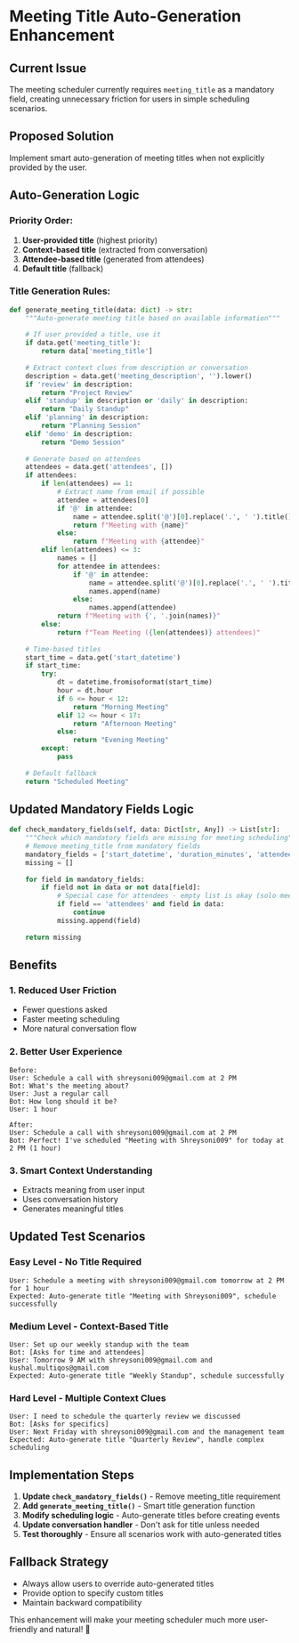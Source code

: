 # Meeting Title Auto-Generation Enhancement

## Current Issue
The meeting scheduler currently requires `meeting_title` as a mandatory field, creating unnecessary friction for users in simple scheduling scenarios.

## Proposed Solution
Implement smart auto-generation of meeting titles when not explicitly provided by the user.

## Auto-Generation Logic

### Priority Order:
1. **User-provided title** (highest priority)
2. **Context-based title** (extracted from conversation)
3. **Attendee-based title** (generated from attendees)
4. **Default title** (fallback)

### Title Generation Rules:

```python
def generate_meeting_title(data: dict) -> str:
    """Auto-generate meeting title based on available information"""
    
    # If user provided a title, use it
    if data.get('meeting_title'):
        return data['meeting_title']
    
    # Extract context clues from description or conversation
    description = data.get('meeting_description', '').lower()
    if 'review' in description:
        return "Project Review"
    elif 'standup' in description or 'daily' in description:
        return "Daily Standup"
    elif 'planning' in description:
        return "Planning Session"
    elif 'demo' in description:
        return "Demo Session"
    
    # Generate based on attendees
    attendees = data.get('attendees', [])
    if attendees:
        if len(attendees) == 1:
            # Extract name from email if possible
            attendee = attendees[0]
            if '@' in attendee:
                name = attendee.split('@')[0].replace('.', ' ').title()
                return f"Meeting with {name}"
            else:
                return f"Meeting with {attendee}"
        elif len(attendees) <= 3:
            names = []
            for attendee in attendees:
                if '@' in attendee:
                    name = attendee.split('@')[0].replace('.', ' ').title()
                    names.append(name)
                else:
                    names.append(attendee)
            return f"Meeting with {', '.join(names)}"
        else:
            return f"Team Meeting ({len(attendees)} attendees)"
    
    # Time-based titles
    start_time = data.get('start_datetime')
    if start_time:
        try:
            dt = datetime.fromisoformat(start_time)
            hour = dt.hour
            if 6 <= hour < 12:
                return "Morning Meeting"
            elif 12 <= hour < 17:
                return "Afternoon Meeting"
            else:
                return "Evening Meeting"
        except:
            pass
    
    # Default fallback
    return "Scheduled Meeting"
```

## Updated Mandatory Fields Logic

```python
def check_mandatory_fields(self, data: Dict[str, Any]) -> List[str]:
    """Check which mandatory fields are missing for meeting scheduling"""
    # Remove meeting_title from mandatory fields
    mandatory_fields = ['start_datetime', 'duration_minutes', 'attendees']
    missing = []
    
    for field in mandatory_fields:
        if field not in data or not data[field]:
            # Special case for attendees - empty list is okay (solo meeting)
            if field == 'attendees' and field in data:
                continue
            missing.append(field)
    
    return missing
```

## Benefits

### 1. **Reduced User Friction**
- Fewer questions asked
- Faster meeting scheduling
- More natural conversation flow

### 2. **Better User Experience**
```
Before:
User: Schedule a call with shreysoni009@gmail.com at 2 PM
Bot: What's the meeting about?
User: Just a regular call
Bot: How long should it be?
User: 1 hour

After:
User: Schedule a call with shreysoni009@gmail.com at 2 PM
Bot: Perfect! I've scheduled "Meeting with Shreysoni009" for today at 2 PM (1 hour)
```

### 3. **Smart Context Understanding**
- Extracts meaning from user input
- Uses conversation history
- Generates meaningful titles

## Updated Test Scenarios

### Easy Level - No Title Required
```
User: Schedule a meeting with shreysoni009@gmail.com tomorrow at 2 PM for 1 hour
Expected: Auto-generate title "Meeting with Shreysoni009", schedule successfully
```

### Medium Level - Context-Based Title
```
User: Set up our weekly standup with the team
Bot: [Asks for time and attendees]
User: Tomorrow 9 AM with shreysoni009@gmail.com and kushal.multiqos@gmail.com
Expected: Auto-generate title "Weekly Standup", schedule successfully
```

### Hard Level - Multiple Context Clues
```
User: I need to schedule the quarterly review we discussed
Bot: [Asks for specifics]
User: Next Friday with shreysoni009@gmail.com and the management team
Expected: Auto-generate title "Quarterly Review", handle complex scheduling
```

## Implementation Steps

1. **Update `check_mandatory_fields()`** - Remove meeting_title requirement
2. **Add `generate_meeting_title()`** - Smart title generation function
3. **Modify scheduling logic** - Auto-generate titles before creating events
4. **Update conversation handler** - Don't ask for title unless needed
5. **Test thoroughly** - Ensure all scenarios work with auto-generated titles

## Fallback Strategy
- Always allow users to override auto-generated titles
- Provide option to specify custom titles
- Maintain backward compatibility

This enhancement will make your meeting scheduler much more user-friendly and natural! 🚀 